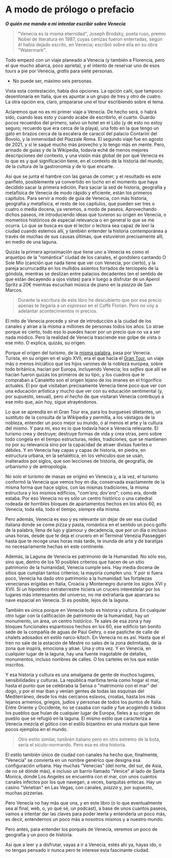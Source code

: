 # A modo de prólogo o prefacio
***O quién me manda a mi intentar escribir sobre Venecia***

> "Venecia es la misma eternidad", Joseph Brodsky, poeta ruso, premio Nobel de
> literatura en 1987, cuyas cenizas fueron enterradas, según él había dejado
> escrito, en Venecia; escribió sobre ella en su obra "Watermark".

Todo empezó con un viaje planeado a Venecia (y también a Florencia, pero el que
mucho abarca, poco aprieta), y el intento de reservar uno de esos tours
a pie por Venecia, *gratis* para siete personas.

- No puede ser, máximo seis personas.

Vista esta contestación, había dos opciones. La opción cañí, que
tampoco desentonaría en Italia, que es apuntar a un grupo de tres y
otro de cuatro. La otra opción era, claro, prepararse uno el tour
escribiendo sobre el tema.

Aclaremos que no es mi primer viaje a Venecia. De hecho será, o habrá sido,
cuando leas esto y cuando acabe de escribirlo, el cuarto. Guardo pocos recuerdos
del primero, salvo un hotel en el Lido (y de esto no estoy seguro; recuerdo que
era cerca de la playa), una foto en la que tengo un gato en brazos cerca de la
escalera de caracol del palacio Contarini del Bovolo, y la inmensidad del
Piazzale Roma. El segundo viaje fue en agosto de 2021, y sí le saqué mucho más
provecho y lo tengo más en mente. Pero, armado de guías y de la Wikipedia,
todavía eché de menos mejores descripciones del contexto, y una visión más
global de por qué Venecia es lo que es y qué significación tiene, en el contexto
de la historia del mundo, de la cultura de la gastronomía y de lo que encarte.

Así que se junta el hambre con las ganas de comer, y el resultado es este
panfleto, posiblemente ya convertido en tocho en el momento que haya decidido
sacar la primera edición. Para saciar la sed de historia, geografía y metafísica
de Venecia de modo rápido y eficiente, están los primeros capítulos. Para servir
a modo de guía de Venecia, con más historia, geografía y metafísica, el resto de
los capítulos, que pueden ser tres o cuatro o media docena, ya veremos, a modo
de paseos. Aprovechando dichos paseos, iré introduciendo ideas que tuvieron su
origen en Venecia, o momentos históricos de especial relevancia o en general lo
que se me ocurra. Lo que se busca es que el lector o lectora sea capaz de *leer*
la ciudad cuando estemos allí, y también entender la historia contemporánea a
través de muchas de sus causas últimas, que estuvieron precisamente allí, en
medio de una laguna.

Quizás la primera aproximación que tiene uno a Venecia es como el
arquetipo de la "romántica" ciudad de los canales, el gondolero
cantando O Sole Mio (canción que nada tiene que ver con Venecia, por
cierto), y la pareja acurrucadita en los mullidos asientos forrados de
terciopelo de la góndola, mientras se deslizan entre palacios
decadentes (en el sentido de que están decayendo a ojos vistas) para
ir luego a disfrutar de un Aperol Spritz a 20€ mientras escuchan
música de piano en la *piazza* de San Marcos.

> Durante la escritura de este libro he descubierto que por ese precio
> apenas te llegaría a un *espresso* en el Caffè Florian. Pero no voy
> a adelantar acontecimientos ni precios.

El mito de Venecia precede y sirve de introducción a la ciudad de los
canales y atrae a la misma a millones de personas todos los años. Lo
atrae porque es cierto, todo eso lo puedes hacer por un precio que no
va a ser nada módico. Pero la realidad de Venecia trasciende ese golpe
de vista o ese mito. O explica, quizás, su origen.

Porque el origen del turismo, de la [misma
palabra](https://www.etymonline.com/search?q=tour), pasa por
Venecia. Turista, en su origen en el siglo XVII, era el que hacía el
[Gran Tour](https://es.wikipedia.org/wiki/Grand_Tour), un viaje más o
menos iniciático que los hijos varones de la nobleza europea, sobre
todo británica, hacían por Europa, incluyendo Venecia; los *selfies*
que allí se hacían fueron quizás los primeros de su tipo, y los
cuadros que le compraban a Canaletto son el origen lejano de los
imanes en el frigorífico actuales. El por qué visitaban precisamente
Venecia tiene poco que ver con una educación artística y mucho que ver
con su educación sentimental (y, por supuesto, sexual), pero *el
hecho* de que visitaran Venecia contribuyó a ese mito que, aún hoy,
sigue atrayéndonos.

Lo que se aprendía en el Gran Tour era, para los burgueses diletantes,
un sustituto de la consulta de la Wikipedia y permitía, a los vástagos
de la nobleza, entender un poco mejor su mundo, o al menos el arte y
la cultura del mismo. Y para mi, eso es lo que todavía hace a Venecia
relevante. El turismo crea y destruye; destruye formas de vida y crea
otras, pero sobre todo congela en el tiempo estructuras, redes,
tradiciones, que se mantienen no por su relevancia sino por la
capacidad de atraer divisas fuertes o débiles. Y en Venecia hay capas
y capas de historia, en piedra, en estructura urbana, en la
señalética, en los vehículos que se usan, inalterados por siglos, que
son lecciones de historia, de geografía, de urbanismo y de
antropología.

No solo el turismo de masas se originó en Venecia y, a la vez, el turismo
conformó la Venecia que vemos hoy en día; conservada exactamente de la misma
forma que hace siglos, con las mismas tradiciones, la misma estructura y los
mismos edificios, "*com'era, dov'era*"; como era, donde estaba. Por eso Venecia
no es sólo un centro histórico o una catedral rodeada de horribles bloques de
apartamentos hechos en los años 60, es Venecia, toda ella, todo el tiempo,
siempre ella misma.

Pero además, Venecia es eso y es relevante sin dejar de ser esa ciudad
italiana donde se come pizza y pasta,
romántica en el sentido un poco golfo de la palabra, llena de lujo y
glamour y decadencia, que por un día o incluso unas horas, desde que
te deja el crucero en el Terminal Venezia Passeggeri hasta que te
recoge unas horas más tarde, te inunda de arte y de baratijas no
necesariamente hechas en este continente.

Además, la Laguna de Venecia es patrimonio de la Humanidad. No sólo eso, sino
que, dentro de los 10 posibles criterios que hacen de un sitio patrimonio de la
humanidad, Venecia cumple seis. Hay media docena de sitios que cumplan tantos
criterios; la mayoría cumplen uno. Y por si fuera poco, Venecia ha dado otro
patrimonio a la humanidad: las fortalezas venecianas erigidas en Italia, Croacia
y Montenegro durante los siglos XVI y XVII. Si un hipotético extraterrestre
hiciera un crucero interestelar por los lugares más interesantes del universo,
no me extrañaría que aparcara su nave espacial en Venecia. Si es posible, lejos
de la laguna.

También es única porque en Venecia todo es historia y cultura. En cualquier otro
lugar con la calificación de patrimonio de la humanidad, hay un monumento, un
área, un centro histórico. Te sales de esa zona y hay bloques funcionales
espantosos hechos en los 60, ese edificio tan bonito sede de la compañía de
aguas de Paul Gehry, o ese pastiche de calle de chalets adosados en estilo
narco-kitsch. En Venecia no es así. Hasta que el tren no sale de la estación de
Mestre no sales de la zona delimitada, de la zona que inspira, emociona y
atrae. Una y otra vez. Y en Venecia, en cualquier lugar de la laguna, hay una
fuente inagotable de detalles, monumentos, incluso nombres de calles. O los
carteles en los que están inscritos.

Y esa historia y cultura es una amalgama de gente de muchos lugares,
sensibilidades y culturas. La república marítima tenía como hogar el
mar, hasta el punto que se celebraba la Sensa o "matrimonio con el
mar" del dogo, y por el mar iban y venían gentes de todas las esquinas
del Mediterráneo, desde los más cercanos eslavos, croatas, hasta los
más lejanos armenios, griegos, judíos y personas de todos los puntos
de Italia. Entre Oriente y Occidente, no se casaba con nadie y fue
acogiendo a todos los pueblos que huían de cualquier lugar de Europa,
fieles a su origen de pueblo que se refugió en la laguna. El mismo
estilo que caracteriza a Venecia mezcla el gótico con el estilo
bizantino en una mixtura que tiene pocos ejemplos en el mundo.

> Otro estilo similar, también italiano pero en otro extremo de la
> bota, sería el sículo-normando. Pero esa es otra historia.


El estilo también único de ciudad con canales ha hecho que,
finalmente, “Venecia” se convierta en un nombre genérico que designa
esa configuración urbana. Hay muchas “Venecias” (del norte, del sur,
de Asia, de no sé dónde más), e incluso un barrio llamado “Venice” al
lado de Santa Monica, donde Los Angeles se encuentra con el mar, con
unos cuantos canales infectos por los que navegan, a veces, barquitas
entecas. Hay un casino "Venetian" en Las Vegas, con canales, *piazza*
y, por supuesto, muchas pizzerías.

Pero Venecia no hay más que una, y en este libro (o lo que
eventualmente sea al final, web, o, yo qué sé, un podcast), a base de
unos cuantos paseos, vamos a intentar dar las claves para poder leerla
y entenderla un poco más, es decir, entendernos un poco más a nosotros
mismos y a nuestro mundo.

Pero antes, para entender los porqués de Venecia, veremos un poco de
geografía y un poco de historia.

Así que a leer y a disfrutar, vayas a ir a Venecia, estés ahí ya, hayas ido, o
no tengas pensado ir nunca pero te interese esta fascinante ciudad.
